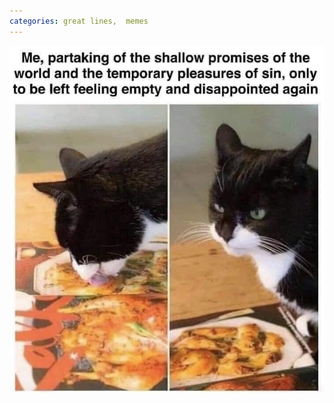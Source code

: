 ```yaml
---
categories: great lines,  memes
---
```



![shallow](https://raw.githubusercontent.com/muneer78/muneer78.github.io/master/images/catshallowpromises.jpg)



